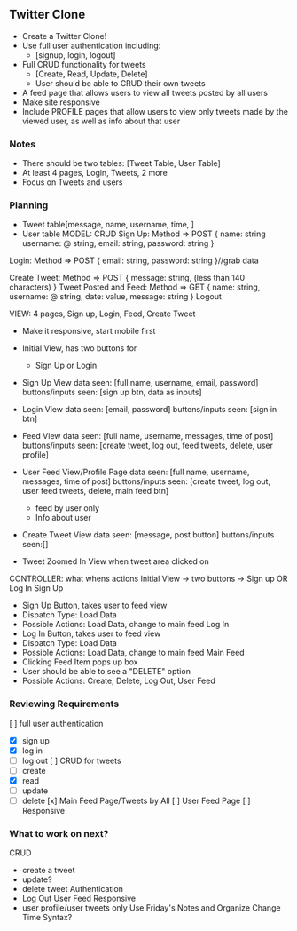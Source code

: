## Twitter Clone
- Create a Twitter Clone!
- Use full user authentication including:
  - [signup, login, logout]
- Full CRUD functionality for tweets
  - [Create, Read, Update, Delete]
  - User should be able to CRUD their own tweets
- A feed page that allows users to view all tweets posted by all users
- Make site responsive
- Include PROFILE pages that allow users to view only tweets made by the viewed user, as well as info about that user
### Notes
- There should be two tables: [Tweet Table, User Table]
- At least 4 pages, Login, Tweets, 2 more
- Focus on Tweets and users

### Planning
- Tweet table[message, name, username, time, ]
- User table
MODEL: CRUD
Sign Up: Method => POST
 {
  name: string
  username: @ string,
  email: string,
  password: string
}

Login: Method => POST
{
  email: string,
  password: string
}//grab data

Create Tweet: Method => POST
{
  message: string, (less than 140 characters)
}
Tweet Posted and Feed: Method => GET
{
  name: string,
  username: @ string,
  date: value,
  message: string
}
Logout

VIEW: 4 pages, Sign up, Login, Feed, Create Tweet
- Make it responsive, start mobile first

- Initial View, has two buttons for
  - Sign Up or Login

- Sign Up View
data seen: [full name, username, email, password]
buttons/inputs seen: [sign up btn, data as inputs]

- Login View
data seen: [email, password]
buttons/inputs seen: [sign in btn]

- Feed View
data seen: [full name, username, messages, time of post]
buttons/inputs seen: [create tweet, log out, feed tweets, delete, user profile]

- User Feed View/Profile Page
data seen: [full name, username, messages, time of post]
buttons/inputs seen: [create tweet, log out, user feed tweets, delete, main feed btn]
  - feed by user only
  - Info about user

- Create Tweet View
data seen: [message, post button]
buttons/inputs seen:[]
- Tweet Zoomed In View when tweet area clicked on


CONTROLLER: what whens actions
Initial View -> two buttons -> Sign up OR Log In
Sign Up
- Sign Up Button, takes user to feed view
- Dispatch Type: Load Data
- Possible Actions: Load Data, change to main feed
Log In
- Log In Button, takes user to feed view
- Dispatch Type: Load Data
- Possible Actions: Load Data, change to main feed
Main Feed
- Clicking Feed Item pops up box
- User should be able to see a "DELETE" option
- Possible Actions: Create, Delete, Log Out, User Feed

### Reviewing Requirements
[ ] full user authentication
  - [x] sign up
  - [x] log in
  - [ ] log out
[ ] CRUD for tweets
  - [ ] create
  - [x] read
  - [ ] update
  - [ ] delete
[x] Main Feed Page/Tweets by All
[ ] User Feed Page
[ ] Responsive

###  What to work on next?
CRUD
 - create a tweet
 - update?
 - delete tweet
Authentication
- Log Out
User Feed
Responsive
 - user profile/user tweets only
Use Friday's Notes and Organize
Change Time Syntax?
